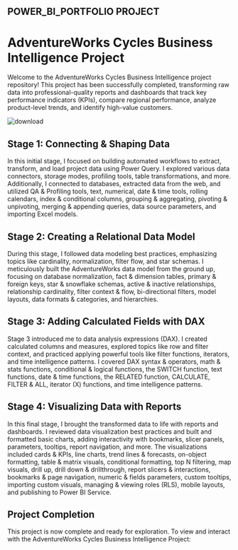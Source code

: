 POWER_BI_PORTFOLIO PROJECT
---

# AdventureWorks Cycles Business Intelligence Project

Welcome to the AdventureWorks Cycles Business Intelligence project repository! This project has been successfully completed, transforming raw data into professional-quality reports and dashboards that track key performance indicators (KPIs), compare regional performance, analyze product-level trends, and identify high-value customers.



![download](https://github.com/pallavi-2424/POWER_BI_PROJECTS/assets/144513254/ed951507-c1c9-48c7-b578-d579f0421c64)

## Stage 1: Connecting & Shaping Data

In this initial stage, I focused on building automated workflows to extract, transform, and load project data using Power Query. I explored various data connectors, storage modes, profiling tools, table transformations, and more. Additionally, I connected to databases, extracted data from the web, and utilized QA & Profiling tools, text, numerical, date & time tools, rolling calendars, index & conditional columns, grouping & aggregating, pivoting & unpivoting, merging & appending queries, data source parameters, and importing Excel models.

## Stage 2: Creating a Relational Data Model

During this stage, I followed data modeling best practices, emphasizing topics like cardinality, normalization, filter flow, and star schemas. I meticulously built the AdventureWorks data model from the ground up, focusing on database normalization, fact & dimension tables, primary & foreign keys, star & snowflake schemas, active & inactive relationships, relationship cardinality, filter context & flow, bi-directional filters, model layouts, data formats & categories, and hierarchies.

## Stage 3: Adding Calculated Fields with DAX

Stage 3 introduced me to data analysis expressions (DAX). I created calculated columns and measures, explored topics like row and filter context, and practiced applying powerful tools like filter functions, iterators, and time intelligence patterns. I covered DAX syntax & operators, math & stats functions, conditional & logical functions, the SWITCH function, text functions, date & time functions, the RELATED function, CALCULATE, FILTER & ALL, iterator (X) functions, and time intelligence patterns.

## Stage 4: Visualizing Data with Reports

In this final stage, I brought the transformed data to life with reports and dashboards. I reviewed data visualization best practices and built and formatted basic charts, adding interactivity with bookmarks, slicer panels, parameters, tooltips, report navigation, and more. The visualizations included cards & KPIs, line charts, trend lines & forecasts, on-object formatting, table & matrix visuals, conditional formatting, top N filtering, map visuals, drill up, drill down & drillthrough, report slicers & interactions, bookmarks & page navigation, numeric & fields parameters, custom tooltips, importing custom visuals, managing & viewing roles (RLS), mobile layouts, and publishing to Power BI Service.

## Project Completion

This project is now complete and ready for exploration. To view and interact with the AdventureWorks Cycles Business Intelligence Project:


